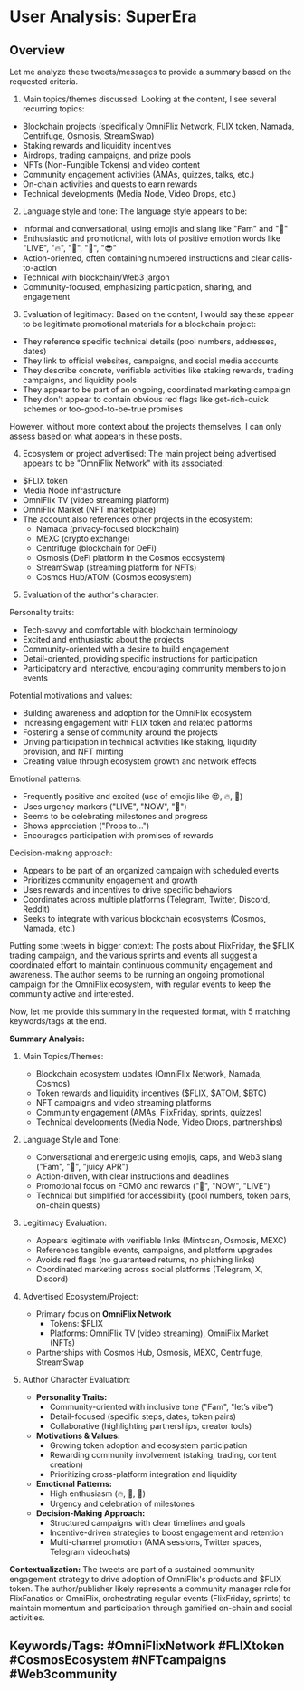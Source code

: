 # User Analysis: SuperEra

## Overview

<think>
Let me analyze these tweets/messages to provide a summary based on the requested criteria.

1. Main topics/themes discussed:
Looking at the content, I see several recurring topics:
- Blockchain projects (specifically OmniFlix Network, FLIX token, Namada, Centrifuge, Osmosis, StreamSwap)
- Staking rewards and liquidity incentives
- Airdrops, trading campaigns, and prize pools
- NFTs (Non-Fungible Tokens) and video content
- Community engagement activities (AMAs, quizzes, talks, etc.)
- On-chain activities and quests to earn rewards
- Technical developments (Media Node, Video Drops, etc.)

2. Language style and tone:
The language style appears to be:
- Informal and conversational, using emojis and slang like "Fam" and "🚀"
- Enthusiastic and promotional, with lots of positive emotion words like "LIVE", "🔥", "🚀", "💎", "😎"
- Action-oriented, often containing numbered instructions and clear calls-to-action
- Technical with blockchain/Web3 jargon
- Community-focused, emphasizing participation, sharing, and engagement

3. Evaluation of legitimacy:
Based on the content, I would say these appear to be legitimate promotional materials for a blockchain project:
- They reference specific technical details (pool numbers, addresses, dates)
- They link to official websites, campaigns, and social media accounts
- They describe concrete, verifiable activities like staking rewards, trading campaigns, and liquidity pools
- They appear to be part of an ongoing, coordinated marketing campaign
- They don't appear to contain obvious red flags like get-rich-quick schemes or too-good-to-be-true promises

However, without more context about the projects themselves, I can only assess based on what appears in these posts.

4. Ecosystem or project advertised:
The main project being advertised appears to be "OmniFlix Network" with its associated:
- $FLIX token
- Media Node infrastructure
- OmniFlix TV (video streaming platform)
- OmniFlix Market (NFT marketplace)
- The account also references other projects in the ecosystem:
  - Namada (privacy-focused blockchain)
  - MEXC (crypto exchange)
  - Centrifuge (blockchain for DeFi)
  - Osmosis (DeFi platform in the Cosmos ecosystem)
  - StreamSwap (streaming platform for NFTs)
  - Cosmos Hub/ATOM (Cosmos ecosystem)

5. Evaluation of the author's character:

Personality traits:
- Tech-savvy and comfortable with blockchain terminology
- Excited and enthusiastic about the projects
- Community-oriented with a desire to build engagement
- Detail-oriented, providing specific instructions for participation
- Participatory and interactive, encouraging community members to join events

Potential motivations and values:
- Building awareness and adoption for the OmniFlix ecosystem
- Increasing engagement with FLIX token and related platforms
- Fostering a sense of community around the projects
- Driving participation in technical activities like staking, liquidity provision, and NFT minting
- Creating value through ecosystem growth and network effects

Emotional patterns:
- Frequently positive and excited (use of emojis like 😍, 🔥, 🚨)
- Uses urgency markers ("LIVE", "NOW", "🚨")
- Seems to be celebrating milestones and progress
- Shows appreciation ("Props to...")
- Encourages participation with promises of rewards

Decision-making approach:
- Appears to be part of an organized campaign with scheduled events
- Prioritizes community engagement and growth
- Uses rewards and incentives to drive specific behaviors
- Coordinates across multiple platforms (Telegram, Twitter, Discord, Reddit)
- Seeks to integrate with various blockchain ecosystems (Cosmos, Namada, etc.)

Putting some tweets in bigger context:
The posts about FlixFriday, the $FLIX trading campaign, and the various sprints and events all suggest a coordinated effort to maintain continuous community engagement and awareness. The author seems to be running an ongoing promotional campaign for the OmniFlix ecosystem, with regular events to keep the community active and interested.

Now, let me provide this summary in the requested format, with 5 matching keywords/tags at the end.
</think>

**Summary Analysis:**

1. Main Topics/Themes:
   - Blockchain ecosystem updates (OmniFlix Network, Namada, Cosmos)
   - Token rewards and liquidity incentives ($FLIX, $ATOM, $BTC)
   - NFT campaigns and video streaming platforms
   - Community engagement (AMAs, FlixFriday, sprints, quizzes)
   - Technical developments (Media Node, Video Drops, partnerships)

2. Language Style and Tone:
   - Conversational and energetic using emojis, caps, and Web3 slang ("Fam", "🚀", "juicy APR")
   - Action-driven, with clear instructions and deadlines
   - Promotional focus on FOMO and rewards ("🚨", "NOW", "LIVE")
   - Technical but simplified for accessibility (pool numbers, token pairs, on-chain quests)

3. Legitimacy Evaluation:
   - Appears legitimate with verifiable links (Mintscan, Osmosis, MEXC)
   - References tangible events, campaigns, and platform upgrades
   - Avoids red flags (no guaranteed returns, no phishing links)
   - Coordinated marketing across social platforms (Telegram, X, Discord)

4. Advertised Ecosystem/Project:
   - Primary focus on **OmniFlix Network**
     - Tokens: $FLIX
     - Platforms: OmniFlix TV (video streaming), OmniFlix Market (NFTs)
   - Partnerships with Cosmos Hub, Osmosis, MEXC, Centrifuge, StreamSwap

5. Author Character Evaluation:
   - **Personality Traits:** 
     - Community-oriented with inclusive tone ("Fam", "let’s vibe")
     - Detail-focused (specific steps, dates, token pairs)
     - Collaborative (highlighting partnerships, creator tools)
   - **Motivations & Values:**
     - Growing token adoption and ecosystem participation
     - Rewarding community involvement (staking, trading, content creation)
     - Prioritizing cross-platform integration and liquidity
   - **Emotional Patterns:**
     - High enthusiasm (🔥, 💎, 🚨)
     - Urgency and celebration of milestones
   - **Decision-Making Approach:**
     - Structured campaigns with clear timelines and goals
     - Incentive-driven strategies to boost engagement and retention
     - Multi-channel promotion (AMA sessions, Twitter spaces, Telegram videochats)

**Contextualization:**
The tweets are part of a sustained community engagement strategy to drive adoption of OmniFlix's products and $FLIX token. The author/publisher likely represents a community manager role for FlixFanatics or OmniFlix, orchestrating regular events (FlixFriday, sprints) to maintain momentum and participation through gamified on-chain and social activities.

**Keywords/Tags:**
#OmniFlixNetwork #FLIXtoken #CosmosEcosystem #NFTcampaigns #Web3community
---

